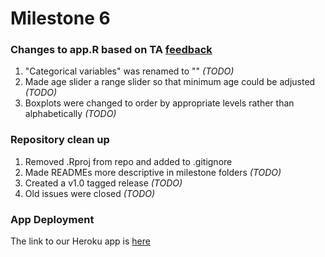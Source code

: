 # Milestone 6

### Changes to app.R based on TA [feedback](https://github.com/STAT547-UBC-2019-20/group_06/issues/83)

1. "Categorical variables" was renamed to ""  _(TODO)_
2. Made age slider a range slider so that minimum age could be adjusted  _(TODO)_
3. Boxplots were changed to order by appropriate levels rather than alphabetically  _(TODO)_

### Repository clean up
1. Removed .Rproj from repo and added to .gitignore 
2. Made READMEs more descriptive in milestone folders _(TODO)_
3. Created a v1.0 tagged release  _(TODO)_
4. Old issues were closed  _(TODO)_

### App Deployment 

The link to our Heroku app is [here]()
  